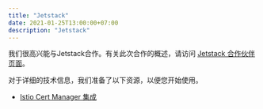 ```yaml
---
title: "Jetstack"
date: 2021-01-25T13:00:00+07:00
description: "Jetstack"
---
```


我们很高兴能与Jetstack合作。有关此次合作的概述，请访问 [Jetstack 合作伙伴页面](/zh/partners/jetstack)。

对于详细的技术信息，我们准备了以下资源，以便您开始使用。

- [Istio Cert Manager 集成](/zh/ecosystem-partners/jetstack/cert-manager)